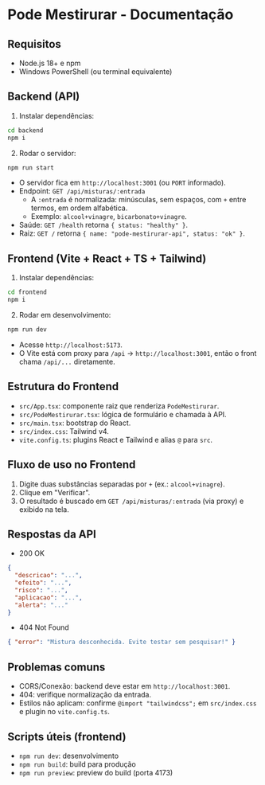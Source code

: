 # Pode Mestirurar - Documentação

## Requisitos
- Node.js 18+ e npm
- Windows PowerShell (ou terminal equivalente)

## Backend (API)
1. Instalar dependências:
```bash
cd backend
npm i
```
2. Rodar o servidor:
```bash
npm run start
```
- O servidor fica em `http://localhost:3001` (ou `PORT` informado).
- Endpoint: `GET /api/misturas/:entrada`
  - A `:entrada` é normalizada: minúsculas, sem espaços, com `+` entre termos, em ordem alfabética.
  - Exemplo: `alcool+vinagre`, `bicarbonato+vinagre`.
 - Saúde: `GET /health` retorna `{ status: "healthy" }`.
 - Raiz: `GET /` retorna `{ name: "pode-mestirurar-api", status: "ok" }`.

## Frontend (Vite + React + TS + Tailwind)
1. Instalar dependências:
```bash
cd frontend
npm i
```
2. Rodar em desenvolvimento:
```bash
npm run dev
```
- Acesse `http://localhost:5173`.
- O Vite está com proxy para `/api` → `http://localhost:3001`, então o front chama `/api/...` diretamente.

## Estrutura do Frontend
- `src/App.tsx`: componente raiz que renderiza `PodeMestirurar`.
- `src/PodeMestirurar.tsx`: lógica de formulário e chamada à API.
- `src/main.tsx`: bootstrap do React.
- `src/index.css`: Tailwind v4.
- `vite.config.ts`: plugins React e Tailwind e alias `@` para `src`.

## Fluxo de uso no Frontend
1. Digite duas substâncias separadas por `+` (ex.: `alcool+vinagre`).
2. Clique em "Verificar".
3. O resultado é buscado em `GET /api/misturas/:entrada` (via proxy) e exibido na tela.

## Respostas da API
- 200 OK
```json
{
  "descricao": "...",
  "efeito": "...",
  "risco": "...",
  "aplicacao": "...",
  "alerta": "..."
}
```
- 404 Not Found
```json
{ "error": "Mistura desconhecida. Evite testar sem pesquisar!" }
```

## Problemas comuns
- CORS/Conexão: backend deve estar em `http://localhost:3001`.
- 404: verifique normalização da entrada.
- Estilos não aplicam: confirme `@import "tailwindcss";` em `src/index.css` e plugin no `vite.config.ts`.

## Scripts úteis (frontend)
- `npm run dev`: desenvolvimento
- `npm run build`: build para produção
- `npm run preview`: preview do build (porta 4173)
